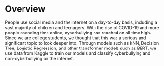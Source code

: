 # Overview

People use social media and the internet on a day-to-day basis, including a vast majority of children and teenagers. 
With the rise of COVID-19 and more people spending time online, cyberbullying has reached an all time high. Since we are college students, 
we thought that this was a serious and significant topic to look deeper into. Through models such as kNN, Decision Tree, Logistic Regression, and 
other transformer models such as BERT, we use data from Kaggle to train our models and classify cyberbullying and non-cyberbullying on the internet.
